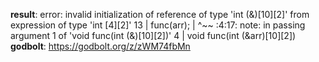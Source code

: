**result**:
error: invalid initialization of reference of type 'int (&)[10][2]' from expression of type 'int [4][2]'
   13 |     func(arr);
      |          ^~~
<source>:4:17: note: in passing argument 1 of 'void func(int (&)[10][2])'
    4 | void func(int (&arr)[10][2])
**godbolt**: https://godbolt.org/z/zWM74fbMn